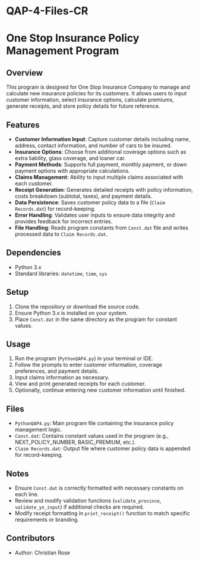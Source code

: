 # QAP-4-Files-CR

# One Stop Insurance Policy Management Program

## Overview
This program is designed for One Stop Insurance Company to manage and calculate new insurance policies for its customers. It allows users to input customer information, select insurance options, calculate premiums, generate receipts, and store policy details for future reference.

## Features
- **Customer Information Input**: Capture customer details including name, address, contact information, and number of cars to be insured.
- **Insurance Options**: Choose from additional coverage options such as extra liability, glass coverage, and loaner car.
- **Payment Methods**: Supports full payment, monthly payment, or down payment options with appropriate calculations.
- **Claims Management**: Ability to input multiple claims associated with each customer.
- **Receipt Generation**: Generates detailed receipts with policy information, costs breakdown (subtotal, taxes), and payment details.
- **Data Persistence**: Saves customer policy data to a file (`Claim Records.dat`) for record-keeping.
- **Error Handling**: Validates user inputs to ensure data integrity and provides feedback for incorrect entries.
- **File Handling**: Reads program constants from `Const.dat` file and writes processed data to `Claim Records.dat`.

## Dependencies
- Python 3.x
- Standard libraries: `datetime`, `time`, `sys`

## Setup
1. Clone the repository or download the source code.
2. Ensure Python 3.x is installed on your system.
3. Place `Const.dat` in the same directory as the program for constant values.

## Usage
1. Run the program (`PythonQAP4.py`) in your terminal or IDE.
2. Follow the prompts to enter customer information, coverage preferences, and payment details.
3. Input claims information as necessary.
4. View and print generated receipts for each customer.
5. Optionally, continue entering new customer information until finished.

## Files
- `PythonQAP4.py`: Main program file containing the insurance policy management logic.
- `Const.dat`: Contains constant values used in the program (e.g., NEXT_POLICY_NUMBER, BASIC_PREMIUM, etc.).
- `Claim Records.dat`: Output file where customer policy data is appended for record-keeping.

## Notes
- Ensure `Const.dat` is correctly formatted with necessary constants on each line.
- Review and modify validation functions (`validate_province`, `validate_yn_input`) if additional checks are required.
- Modify receipt formatting in `print_receipt()` function to match specific requirements or branding.

## Contributors
- Author: Christian Rose
